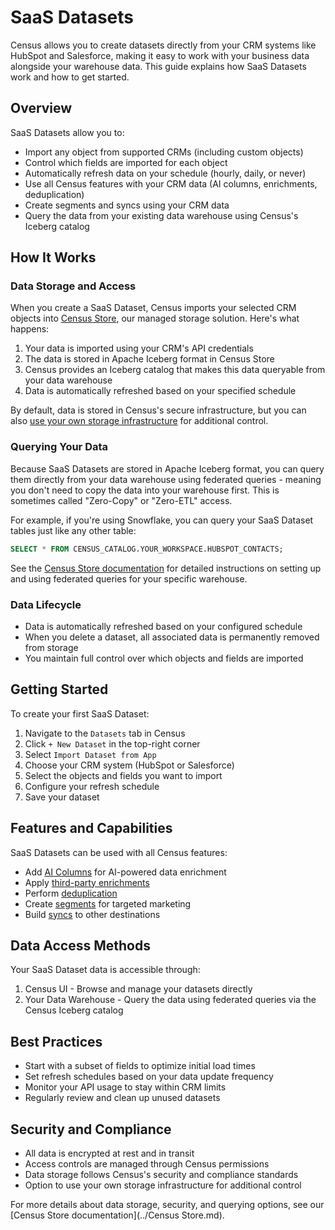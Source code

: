 # SaaS Datasets

Census allows you to create datasets directly from your CRM systems like HubSpot and Salesforce, making it easy to work with your business data alongside your warehouse data. This guide explains how SaaS Datasets work and how to get started.

## Overview

SaaS Datasets allow you to:
- Import any object from supported CRMs (including custom objects)
- Control which fields are imported for each object
- Automatically refresh data on your schedule (hourly, daily, or never)
- Use all Census features with your CRM data (AI columns, enrichments, deduplication)
- Create segments and syncs using your CRM data
- Query the data from your existing data warehouse using Census's Iceberg catalog

## How It Works

### Data Storage and Access

When you create a SaaS Dataset, Census imports your selected CRM objects into [Census Store](../../misc/data-storage/census-store/README.md), our managed storage solution. Here's what happens:

1. Your data is imported using your CRM's API credentials
2. The data is stored in Apache Iceberg format in Census Store
3. Census provides an Iceberg catalog that makes this data queryable from your data warehouse
4. Data is automatically refreshed based on your specified schedule

By default, data is stored in Census's secure infrastructure, but you can also [use your own storage infrastructure](../../misc/data-storage/census-store/README.md#using-an-alternative-object-storage-provider) for additional control.

### Querying Your Data

Because SaaS Datasets are stored in Apache Iceberg format, you can query them directly from your data warehouse using federated queries - meaning you don't need to copy the data into your warehouse first. This is sometimes called "Zero-Copy" or "Zero-ETL" access.

For example, if you're using Snowflake, you can query your SaaS Dataset tables just like any other table:
```sql
SELECT * FROM CENSUS_CATALOG.YOUR_WORKSPACE.HUBSPOT_CONTACTS;
```

See the [Census Store documentation](../../misc/data-storage/census-store/README.md#iceberg-catalog) for detailed instructions on setting up and using federated queries for your specific warehouse.

### Data Lifecycle

- Data is automatically refreshed based on your configured schedule
- When you delete a dataset, all associated data is permanently removed from storage
- You maintain full control over which objects and fields are imported

## Getting Started

To create your first SaaS Dataset:

1. Navigate to the `Datasets` tab in Census
2. Click `+ New Dataset` in the top-right corner
3. Select `Import Dataset from App`
4. Choose your CRM system (HubSpot or Salesforce)
5. Select the objects and fields you want to import
6. Configure your refresh schedule
7. Save your dataset

## Features and Capabilities

SaaS Datasets can be used with all Census features:

- Add [AI Columns](../ai-columns/README.md) for AI-powered data enrichment
- Apply [third-party enrichments](../enrichment/README.md)
- Perform [deduplication](../entity-resolution/README.md)
- Create [segments](../../audience-hub/README.md) for targeted marketing
- Build [syncs](../../syncs/core-concept/README.md) to other destinations

## Data Access Methods

Your SaaS Dataset data is accessible through:

1. Census UI - Browse and manage your datasets directly
2. Your Data Warehouse - Query the data using federated queries via the Census Iceberg catalog

## Best Practices

- Start with a subset of fields to optimize initial load times
- Set refresh schedules based on your data update frequency
- Monitor your API usage to stay within CRM limits
- Regularly review and clean up unused datasets

## Security and Compliance

- All data is encrypted at rest and in transit
- Access controls are managed through Census permissions
- Data storage follows Census's security and compliance standards
- Option to use your own storage infrastructure for additional control

For more details about data storage, security, and querying options, see our [Census Store documentation](../Census Store.md). 